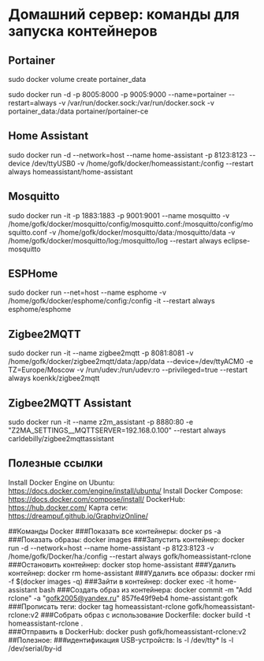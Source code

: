 # Домашний сервер: команды для запуска контейнеров
## Portainer
sudo docker volume create portainer_data

sudo docker run -d -p 8005:8000 -p 9005:9000 --name=portainer --restart=always -v /var/run/docker.sock:/var/run/docker.sock -v portainer_data:/data portainer/portainer-ce

## Home Assistant
sudo docker run -d --network=host --name home-assistant -p 8123:8123 --device /dev/ttyUSB0 -v /home/gofk/docker/homeassistant:/config --restart always homeassistant/home-assistant

## Mosquitto
sudo docker run -it -p 1883:1883 -p 9001:9001 --name mosquitto -v /home/gofk/docker/mosquitto/config/mosquitto.conf:/mosquitto/config/mosquitto.conf -v /home/gofk/docker/mosquitto/data:/mosquitto/data -v /home/gofk/docker/mosquitto/log:/mosquitto/log --restart always eclipse-mosquitto

## ESPHome
sudo docker run --net=host --name esphome -v /home/gofk/docker/esphome/config:/config -it --restart always esphome/esphome

## Zigbee2MQTT
sudo docker run -it --name zigbee2mqtt -p 8081:8081 -v /home/gofk/docker/zigbee2mqtt/data:/app/data --device=/dev/ttyACM0 -e TZ=Europe/Moscow -v /run/udev:/run/udev:ro --privileged=true --restart always koenkk/zigbee2mqtt

## Zigbee2MQTT Assistant
sudo docker run -it --name z2m_assistant -p 8880:80 -e "Z2MA_SETTINGS__MQTTSERVER=192.168.0.100" --restart always carldebilly/zigbee2mqttassistant


## Полезные ссылки
Install Docker Engine on Ubuntu: https://docs.docker.com/engine/install/ubuntu/
Install Docker Compose: https://docs.docker.com/compose/install/
DockerHub: https://hub.docker.com/
Карта сети: https://dreampuf.github.io/GraphvizOnline/

##Команды Docker
###Показать все контейнеры:
docker ps -a
###Показать образы:
docker images
###Запустить контейнер:
docker run -d --network=host --name home-assistant -p 8123:8123 -v /home/gofk/Docker/ha:/config --restart always gofk/homeassistant-rclone
###Остановить контейнер:
docker stop home-assistant 
###Удалить контейнер:
docker rm home-assistant 
###Удалить все образы:
docker rmi -f $(docker images -q)
###Зайти в контейнер:
docker exec -it home-assistant bash
###Создать образ из контейнера:
docker commit -m "Add rclone" -a "gofk2005@yandex.ru" 857fe49f9eb4 home-assistant:gofk
###Прописать теги:
docker tag homeassistant-rclone gofk/homeassistant-rclone:v2
###Собрать образ с использование Dockerfile:
docker build -t homeassistant-rclone .  
###Отправить в DockerHub:
docker push gofk/homeassistant-rclone:v2
##Полезное:
###идентификация USB-устройств:
ls -l /dev/tty*
ls -l /dev/serial/by-id
